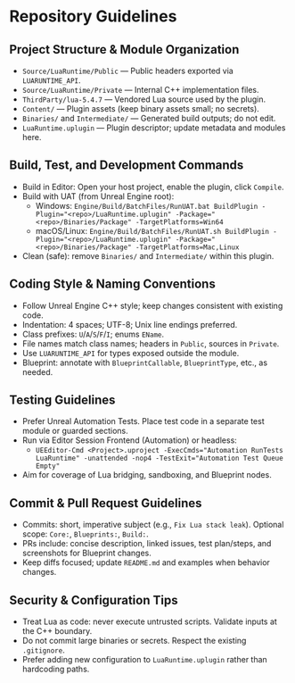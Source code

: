 # Repository Guidelines

## Project Structure & Module Organization
- `Source/LuaRuntime/Public` — Public headers exported via `LUARUNTIME_API`.
- `Source/LuaRuntime/Private` — Internal C++ implementation files.
- `ThirdParty/lua-5.4.7` — Vendored Lua source used by the plugin.
- `Content/` — Plugin assets (keep binary assets small; no secrets).
- `Binaries/` and `Intermediate/` — Generated build outputs; do not edit.
- `LuaRuntime.uplugin` — Plugin descriptor; update metadata and modules here.

## Build, Test, and Development Commands
- Build in Editor: Open your host project, enable the plugin, click `Compile`.
- Build with UAT (from Unreal Engine root):
  - Windows: `Engine/Build/BatchFiles/RunUAT.bat BuildPlugin -Plugin="<repo>/LuaRuntime.uplugin" -Package="<repo>/Binaries/Package" -TargetPlatforms=Win64`
  - macOS/Linux: `Engine/Build/BatchFiles/RunUAT.sh BuildPlugin -Plugin="<repo>/LuaRuntime.uplugin" -Package="<repo>/Binaries/Package" -TargetPlatforms=Mac,Linux`
- Clean (safe): remove `Binaries/` and `Intermediate/` within this plugin.

## Coding Style & Naming Conventions
- Follow Unreal Engine C++ style; keep changes consistent with existing code.
- Indentation: 4 spaces; UTF-8; Unix line endings preferred.
- Class prefixes: `U`/`A`/`S`/`F`/`I`; enums `EName`.
- File names match class names; headers in `Public`, sources in `Private`.
- Use `LUARUNTIME_API` for types exposed outside the module.
- Blueprint: annotate with `BlueprintCallable`, `BlueprintType`, etc., as needed.

## Testing Guidelines
- Prefer Unreal Automation Tests. Place test code in a separate test module or guarded sections.
- Run via Editor Session Frontend (Automation) or headless:
  - `UEEditor-Cmd <Project>.uproject -ExecCmds="Automation RunTests LuaRuntime" -unattended -nop4 -TestExit="Automation Test Queue Empty"`
- Aim for coverage of Lua bridging, sandboxing, and Blueprint nodes.

## Commit & Pull Request Guidelines
- Commits: short, imperative subject (e.g., `Fix Lua stack leak`). Optional scope: `Core:`, `Blueprints:`, `Build:`.
- PRs include: concise description, linked issues, test plan/steps, and screenshots for Blueprint changes.
- Keep diffs focused; update `README.md` and examples when behavior changes.

## Security & Configuration Tips
- Treat Lua as code: never execute untrusted scripts. Validate inputs at the C++ boundary.
- Do not commit large binaries or secrets. Respect the existing `.gitignore`.
- Prefer adding new configuration to `LuaRuntime.uplugin` rather than hardcoding paths.

